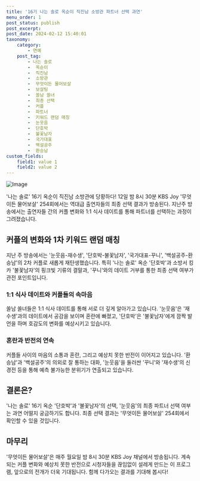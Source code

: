 ```yaml
---
title: '16기 나는 솔로 옥순이 직진남 소방관 파트너 선택 과연'
menu_order: 1
post_status: publish
post_excerpt: 
post_date: 2024-02-12 15:40:01
taxonomy:
    category:
        - 연예
    post_tag:
        - 나는 솔로
        -  옥순이
        -  직진남
        -  소방관
        -  무엇이든 물어보살
        -  보살팅
        -  쏠남 쏠녀
        -  최종 선택
        -  커플
        -  파트너
        -  키워드 랜덤 매칭
        -  눈웃음
        -  단호박
        -  불꽃남자
        -  국가대표
        -  백설공주
        -  환승남
custom_fields:
    field1: value 1
    field2: value 2
---
```


![Image](https://ssl.pstatic.net/mimgnews/image/112/2024/02/12/202402120822296197986_20240212082420_01_20240212082701200.jpg?type=w540)

'나는 솔로' 16기 옥순이 직진남 소방관에 당황하다! 12일 밤 8시 30분 KBS Joy '무엇이든 물어보살' 254회에서는 역대급 출연자들의 최종 선택 결과가 방송된다. 지난주 방송에서는 출연자들 간의 커플 변화와 1:1 식사 데이트를 통해 파트너를 선택하는 과정이 그려졌습니다.
## 커플의 변화와 1차 키워드 랜덤 매칭
지난 주 방송에서는 '눈웃음-재수생', '단호박-불꽃남자', '국가대표-꾸니', '백설공주-환승남'의 2차 커플로 새롭게 재탄생했습니다. 특히 '나는 솔로' 옥순 '단호박'과 소방서 킹카 '불꽃남자'의 핑크빛 기류의 결말과, '꾸니'와의 데이트 거부를 통한 최종 선택 여부가 관전 포인트입니다.
### 1:1 식사 데이트와 커플들의 속마음
쏠남 쏠녀들은 1:1 식사 데이트를 통해 서로 더 깊게 알아가고 있습니다. '눈웃음'은 '재수생'과의 데이트에서 공감을 보이며 혼란에 빠졌고, '단호박'은 '불꽃남자'에게 깜짝 발언을 하며 호감도의 변화를 예상시키고 있습니다.
### 혼란과 반전의 연속
커플들 사이의 마음의 소통과 혼란, 그리고 예상치 못한 반전이 이어지고 있습니다. '환승남'과 '백설공주'의 의외로 잘 통하는 대화, '눈웃음'을 둘러싼 '꾸니'와 '재수생'의 신경전 등을 통해 예측 불가능한 분위기가 연출되고 있습니다.
## 결론은?
'나는 솔로' 16기 옥순 '단호박'과 '불꽃남자'의 선택, '눈웃음'의 최종 파트너 선택 여부는 과연 어떨지 궁금하기도 합니다. 최종 선택 결과는 '무엇이든 물어보살' 254회에서 확인할 수 있을 것입니다.
## 마무리
'무엇이든 물어보살'은 매주 월요일 밤 8시 30분 KBS Joy 채널에서 방송됩니다. 계속되는 커플 변화와 예상치 못한 반전으로 시청자들을 끊임없이 설레게 만드는 이 프로그램, 앞으로의 전개가 더욱 기대됩니다. 함께 다가오는 결과를 기대해 봅시다!
